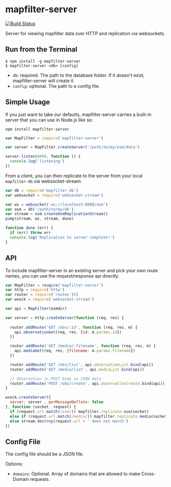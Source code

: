 # mapfilter-server

[![Build
Status](https://travis-ci.org/digidem/mapfilter-server.svg?branch=master)](https://travis-ci.org/digidem/mapfilter-server)

Server for viewing mapfilter data over HTTP and replication via websockets.

## Run from the Terminal

```
$ npm install -g mapfilter-server
$ mapfilter-server <db> [config]
```

  * `db`: required. The path to the database folder. If it doesn't exist, mapfilter-server will create it.
  * `config`: optional. The path to a config file.

## Simple Usage

If you just want to take our defaults, mapfilter-server carries a built-in server that you can use in Node.js like so:

```
npm install mapfilter-server
```

```js
var MapFilter = require('mapfilter-server')

var server = MapFilter.createServer('/path/to/my/osm/data')

server.listen(8008, function () {
  console.log('listening')
})
```


From a client, you can then replicate to the server from your local `mapfilter-db` via websocket-stream:

```js
var db = require('mapfilter-db')
var websocket = require('websocket-stream')

var ws = websocket('ws://localhost:8008/osm')
var osm = db('/path/to/my/db')
var stream = osm.createOsmReplicationStream()
pump(stream, ws, stream, done)

function done (err) {
  if (err) throw err
  console.log('Replication to server complete!')
}
```

## API

To include mapfilter-server in an existing server and pick your own route names, you can use the request/response api directly.

```js
var MapFilter = reuqire('mapfilter-server')
var http = require('http')
var router = require('routes')()
var wsock = require('websocket-stream')

var api = MapFilter(osmdir)

var server = http.createServer(function (req, res) {
  
  router.addRoute('GET /obs/:id', function (req, res, m) {
    api.observationGet(req, res, {id: m.params.id})
  })

  router.addRoute('GET /media/:filename', function (req, res, m) {
    api.mediaGet(req, res, {filename: m.params.filename})
  })

  router.addRoute('GET /obs/list', api.observationList.bind(api))
  router.addRoute('GET /media/list', api.mediaList.bind(api))

  // Observation in POST body as JSON data
  router.addRoute('POST /obs/create', api.observationCreate.bind(api))
}

wsock.createServer({
  server: server , perMessageDeflate: false
}, function (socket, request) {
  if (request.url.match(/osm/)) mapfilter.replicate.osm(socket)
  else if (request.url.match(/media/)) mapfilter.replicate.media(socket)
  else stream.destroy(request.url + ' does not match')
})
```

## Config File

The config file should be a JSON file. 

Options:
  * `domains`: Optional. Array of domains that are allowed to make Cross-Domain requests. 
